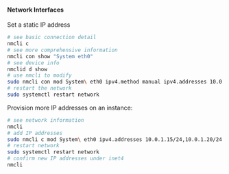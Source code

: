 #### Network Interfaces

Set a static IP address

```bash
# see basic connection detail  
nmcli c
# see more comprehensive information
nmcli con show "System eth0"
# see device info
nmclid d show
# use nmcli to modify 
sudo nmcli con mod System\ eth0 ipv4.method manual ipv4.addresses 10.0.1.10/24 ipv4.gateway 10.0.1.1 ipv4.dns 10.0.0.2 ipv4.dns-search ec2.internal
# restart the network 
sudo systemctl restart network
```

Provision more IP addresses on an instance: 

```bash
# see network information 
nmcli  
# add IP addresses
sudo nmcli c mod System\ eth0 ipv4.addresses 10.0.1.15/24,10.0.1.20/24
# restart network 
sudo systemctl restart network
# confirm new IP addresses under inet4
nmcli
````